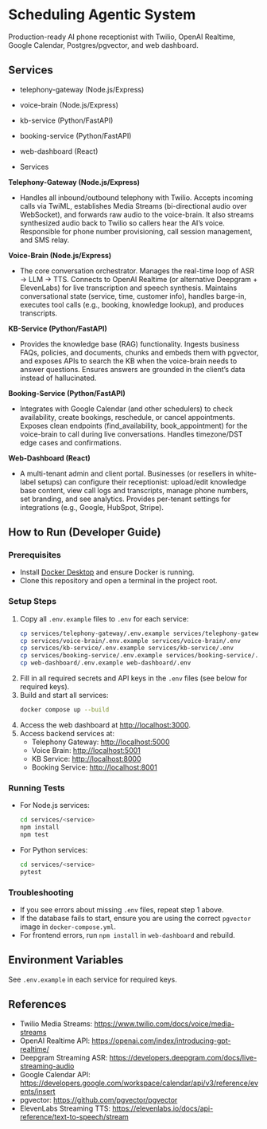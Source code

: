 # Scheduling Agentic System

Production-ready AI phone receptionist with Twilio, OpenAI Realtime, Google Calendar, Postgres/pgvector, and web dashboard. 

## Services
- telephony-gateway (Node.js/Express)
- voice-brain (Node.js/Express)
- kb-service (Python/FastAPI)
- booking-service (Python/FastAPI)
- web-dashboard (React)

- Services

**Telephony-Gateway (Node.js/Express)**
-	Handles all inbound/outbound telephony with Twilio. Accepts incoming calls via TwiML, establishes Media Streams (bi-directional audio over WebSocket), and forwards raw audio to the voice-brain. It also streams synthesized audio back to Twilio so callers hear the AI’s voice. Responsible for phone number provisioning, call session management, and SMS relay.

**Voice-Brain (Node.js/Express)**
-	The core conversation orchestrator. Manages the real-time loop of ASR → LLM → TTS. Connects to OpenAI Realtime (or alternative Deepgram + ElevenLabs) for live transcription and speech synthesis. Maintains conversational state (service, time, customer info), handles barge-in, executes tool calls (e.g., booking, knowledge lookup), and produces transcripts.

**KB-Service (Python/FastAPI)**
-	Provides the knowledge base (RAG) functionality. Ingests business FAQs, policies, and documents, chunks and embeds them with pgvector, and exposes APIs to search the KB when the voice-brain needs to answer questions. Ensures answers are grounded in the client’s data instead of hallucinated.

**Booking-Service (Python/FastAPI)**
-	Integrates with Google Calendar (and other schedulers) to check availability, create bookings, reschedule, or cancel appointments. Exposes clean endpoints (find_availability, book_appointment) for the voice-brain to call during live conversations. Handles timezone/DST edge cases and confirmations.

**Web-Dashboard (React)**
-	A multi-tenant admin and client portal. Businesses (or resellers in white-label setups) can configure their receptionist: upload/edit knowledge base content, view call logs and transcripts, manage phone numbers, set branding, and see analytics. Provides per-tenant settings for integrations (e.g., Google, HubSpot, Stripe).
## How to Run (Developer Guide)

### Prerequisites
- Install [Docker Desktop](https://www.docker.com/products/docker-desktop) and ensure Docker is running.
- Clone this repository and open a terminal in the project root.

### Setup Steps
1. Copy all `.env.example` files to `.env` for each service:
	```sh
	cp services/telephony-gateway/.env.example services/telephony-gateway/.env
	cp services/voice-brain/.env.example services/voice-brain/.env
	cp services/kb-service/.env.example services/kb-service/.env
	cp services/booking-service/.env.example services/booking-service/.env
	cp web-dashboard/.env.example web-dashboard/.env
	```
2. Fill in all required secrets and API keys in the `.env` files (see below for required keys).
3. Build and start all services:
	```sh
	docker compose up --build
	```
4. Access the web dashboard at [http://localhost:3000](http://localhost:3000).
5. Access backend services at:
	- Telephony Gateway: [http://localhost:5000](http://localhost:5000)
	- Voice Brain: [http://localhost:5001](http://localhost:5001)
	- KB Service: [http://localhost:8000](http://localhost:8000)
	- Booking Service: [http://localhost:8001](http://localhost:8001)

### Running Tests
- For Node.js services:
  ```sh
  cd services/<service>
  npm install
  npm test
  ```
- For Python services:
  ```sh
  cd services/<service>
  pytest
  ```

### Troubleshooting
- If you see errors about missing `.env` files, repeat step 1 above.
- If the database fails to start, ensure you are using the correct `pgvector` image in `docker-compose.yml`.
- For frontend errors, run `npm install` in `web-dashboard` and rebuild.

## Environment Variables
See `.env.example` in each service for required keys.

## References
- Twilio Media Streams: https://www.twilio.com/docs/voice/media-streams
- OpenAI Realtime API: https://openai.com/index/introducing-gpt-realtime/
- Deepgram Streaming ASR: https://developers.deepgram.com/docs/live-streaming-audio
- Google Calendar API: https://developers.google.com/workspace/calendar/api/v3/reference/events/insert
- pgvector: https://github.com/pgvector/pgvector
- ElevenLabs Streaming TTS: https://elevenlabs.io/docs/api-reference/text-to-speech/stream
